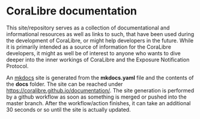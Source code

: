 # CoraLibre documentation

This site/repository serves as a collection of documentational and informational resources as well as links to such, that have been used during the development of CoraLibre, or might help developers in the future.
While it is primarily intended as a source of information for the CoraLibre developers, it might as well be of interest to anyone who wants to dive deeper into the inner workings of CoraLibre and the Exposure Notification Protocol.

An [mkdocs](https://www.mkdocs.org/) site is generated from the **mkdocs.yaml** file and the contents of the **docs** folder. The site can be reached under <https://coralibre.github.io/documentation/>. The site generation is performed by a github workflow as soon as something is merged or pushed into the master branch. After the workflow/action finishes, it can take an additional 30 seconds or so until the site is actually updated.
